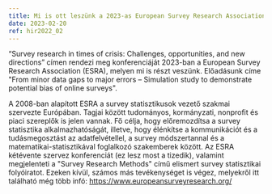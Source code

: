 ```yaml
---
title: Mi is ott leszünk a 2023-as European Survey Research Association (ESRA) konferencián
date: 2023-02-20
ref: hir2022_02
---
```


“Survey research in times of crisis: Challenges, opportunities, and new directions” címen rendezi meg konferenciáját 2023-ban a European Survey Research Association (ESRA), melyen mi is részt veszünk. Előadásunk címe "From minor data gaps to major errors – Simulation study to demonstrate potential bias of online surveys".

A 2008-ban alapított ESRA a survey statisztikusok vezető szakmai szervezte Európában. Tagjai között tudományos, kormányzati, nonprofit és piaci szereplők is jelen vannak. Fő célja, hogy előremozdítsa a survey statisztika alkalmazhatóságát, illetve, hogy élénkítse a kommunikációt és a tudásmegosztást az adatfelvétellel, a survey módszertannal és a matematikai-statisztikával foglalkozó szakemberek között. Az ESRA kétévente szervez konferenciát (ez lesz most a tizedik), valamint megjelenteti a "Survey Research Methods" című elismert survey statisztikai folyóiratot. Ezeken kívül, számos más tevékenységet is végez, melyekről itt található még több infó: https://www.europeansurveyresearch.org/

